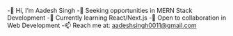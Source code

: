 -👋 Hi, I’m Aadesh Singh
-👀 Seeking opportunities in MERN Stack Development
-🌱 Currently learning React/Next.js
-💞️ Open to collaboration in Web Development
-📫 Reach me at: aadeshsingh0011@gmail.com

